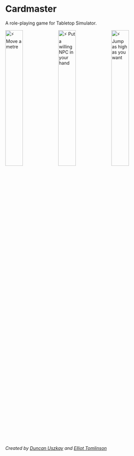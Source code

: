 # Cardmaster

A role-playing game for Tabletop Simulator.


<img src="https://user-images.githubusercontent.com/8680290/127941236-751beb93-ac1f-4605-91eb-8e6364d08cfb.png"  width="33%" title="⚡ Move a metre"><img 
src="https://user-images.githubusercontent.com/8680290/127949772-48dfdb1e-1d1b-430b-a7ab-57827008a652.png"  width="33%" title="⚡ Put a willing NPC in your hand"><img
src="https://user-images.githubusercontent.com/8680290/127926228-9f237d08-7c9b-4fea-a1b0-98706e6073cf.png" width="33%" title="⚡ Jump as high as you want">

*Created by [Duncan Uszkay](https://github.com/DuncanUszkay1) and [Elliot Tomlinson](https://github.com/elliottomlinson)*
